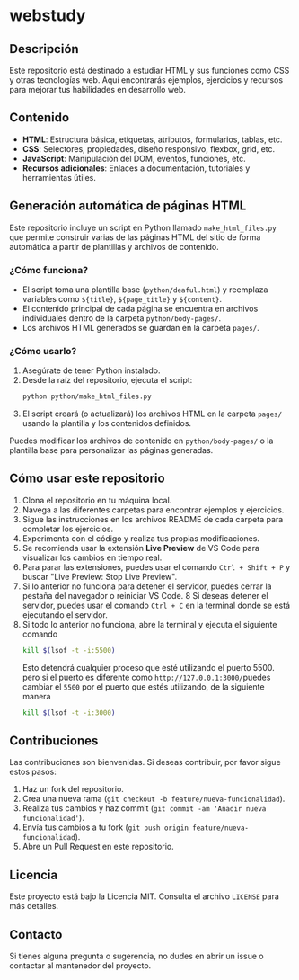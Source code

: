 # webstudy
## Descripción

Este repositorio está destinado a estudiar HTML y sus funciones como CSS y otras tecnologías web. Aquí encontrarás ejemplos, ejercicios y recursos para mejorar tus habilidades en desarrollo web.

## Contenido

- **HTML**: Estructura básica, etiquetas, atributos, formularios, tablas, etc.
- **CSS**: Selectores, propiedades, diseño responsivo, flexbox, grid, etc.
- **JavaScript**: Manipulación del DOM, eventos, funciones, etc.
- **Recursos adicionales**: Enlaces a documentación, tutoriales y herramientas útiles.

## Generación automática de páginas HTML

Este repositorio incluye un script en Python llamado `make_html_files.py` que permite construir varias de las páginas HTML del sitio de forma automática a partir de plantillas y archivos de contenido.

### ¿Cómo funciona?

- El script toma una plantilla base (`python/deaful.html`) y reemplaza variables como `${title}`, `${page_title}` y `${content}`.
- El contenido principal de cada página se encuentra en archivos individuales dentro de la carpeta `python/body-pages/`.
- Los archivos HTML generados se guardan en la carpeta `pages/`.

### ¿Cómo usarlo?

1. Asegúrate de tener Python instalado.
2. Desde la raíz del repositorio, ejecuta el script:
   ```bash
   python python/make_html_files.py
   ```
3. El script creará (o actualizará) los archivos HTML en la carpeta `pages/` usando la plantilla y los contenidos definidos.

Puedes modificar los archivos de contenido en `python/body-pages/` o la plantilla base para personalizar las páginas generadas.

## Cómo usar este repositorio

1. Clona el repositorio en tu máquina local.
2. Navega a las diferentes carpetas para encontrar ejemplos y ejercicios.
3. Sigue las instrucciones en los archivos README de cada carpeta para completar los ejercicios.
4. Experimenta con el código y realiza tus propias modificaciones.
5. Se recomienda usar la extensión **Live Preview** de VS Code para visualizar los cambios en tiempo real.
6. Para parar las extensiones, puedes usar el comando `Ctrl + Shift + P` y buscar "Live Preview: Stop Live Preview".
7. Si lo anterior no funciona para detener el servidor, puedes cerrar la pestaña del navegador o reiniciar VS Code.
8 Si deseas detener el servidor, puedes usar el comando `Ctrl + C` en la terminal donde se está ejecutando el servidor.
9. Si todo lo anterior no funciona,  abre la terminal y ejecuta el siguiente comando 
   ```bash
   kill $(lsof -t -i:5500)
   ```
   Esto detendrá cualquier proceso que esté utilizando el puerto 5500.
   pero si el puerto es diferente como `http://127.0.0.1:3000/`puedes cambiar el `5500` por el puerto que estés utilizando, de la siguiente manera
    ```bash
    kill $(lsof -t -i:3000)
    ```

## Contribuciones

Las contribuciones son bienvenidas. Si deseas contribuir, por favor sigue estos pasos:

1. Haz un fork del repositorio.
2. Crea una nueva rama (`git checkout -b feature/nueva-funcionalidad`).
3. Realiza tus cambios y haz commit (`git commit -am 'Añadir nueva funcionalidad'`).
4. Envía tus cambios a tu fork (`git push origin feature/nueva-funcionalidad`).
5. Abre un Pull Request en este repositorio.

## Licencia

Este proyecto está bajo la Licencia MIT. Consulta el archivo `LICENSE` para más detalles.

## Contacto

Si tienes alguna pregunta o sugerencia, no dudes en abrir un issue o contactar al mantenedor del proyecto.